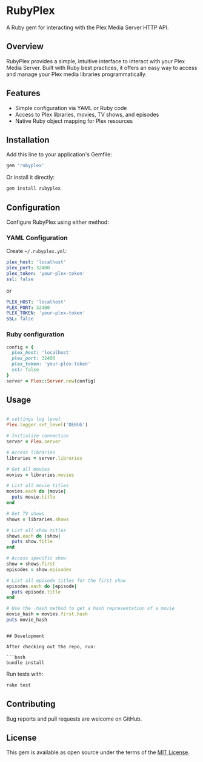 # RubyPlex

A Ruby gem for interacting with the Plex Media Server HTTP API.

## Overview

RubyPlex provides a simple, intuitive interface to interact with your Plex Media Server. Built with Ruby best practices, it offers an easy way to access and manage your Plex media libraries programmatically.

## Features

- Simple configuration via YAML or Ruby code
- Access to Plex libraries, movies, TV shows, and episodes
- Native Ruby object mapping for Plex resources

## Installation

Add this line to your application's Gemfile:

```ruby
gem 'rubyplex'
```

Or install it directly:

```bash
gem install rubyplex
```

## Configuration

Configure RubyPlex using either method:

### YAML Configuration
Create `~/.rubyplex.yml`:

```yaml
plex_host: 'localhost'
plex_port: 32400
plex_token: 'your-plex-token'
ssl: false
```
or 
```yaml
PLEX_HOST: 'localhost'
PLEX_PORT: 32400
PLEX_TOKEN: 'your-plex-token'
SSL: false
```


### Ruby configuration

```ruby
config = {
  plex_host: 'localhost'
  plex_port: 32400
  plex_token: 'your-plex-token'
  ssl: false
}
server = Plex::Server.new(config)
```

## Usage

```ruby

# settings log level
Plex.logger.set_level('DEBUG')

# Initialize connection
server = Plex.server

# Access libraries
libraries = server.libraries

# Get all movies
movies = libraries.movies

# List all movie titles
movies.each do |movie|
  puts movie.title
end

# Get TV shows
shows = libraries.shows

# List all show titles
shows.each do |show|
  puts show.title
end

# Access specific show
show = shows.first
episodes = show.episodes

# List all episode titles for the first show
episodes.each do |episode|
  puts episode.title
end

# Use the .hash method to get a hash representation of a movie
movie_hash = movies.first.hash
puts movie_hash
```
```

## Development

After checking out the repo, run:

```bash
bundle install
```

Run tests with:

```bash
rake test
```

## Contributing

Bug reports and pull requests are welcome on GitHub.

## License

This gem is available as open source under the terms of the [MIT License](https://opensource.org/licenses/MIT).

